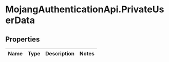 # MojangAuthenticationApi.PrivateUserData

## Properties
Name | Type | Description | Notes
------------ | ------------- | ------------- | -------------


